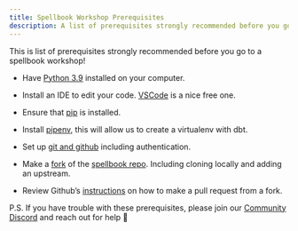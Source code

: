 ```yaml
---
title: Spellbook Workshop Prerequisites
description: A list of prerequisites strongly recommended before you go to a spellbook workshop!
---
```


This is list of prerequisites strongly recommended before you go to a spellbook workshop!

- Have [Python 3.9](https://realpython.com/installing-python/) installed on your computer.

- Install an IDE to edit your code. [VSCode](https://code.visualstudio.com/) is a nice free one.

- Ensure that [pip](https://pip.pypa.io/en/stable/installation/) is installed.

- Install [pipenv](https://pypi.org/project/pipenv/), this will allow us to create a virtualenv with dbt.

- Set up [git and github](https://docs.github.com/en/get-started/quickstart/set-up-git) including authentication.

- Make a [fork](https://docs.github.com/en/get-started/quickstart/fork-a-repo) of the [spellbook repo](https://github.com/duneanalytics/spellbook). Including cloning locally and adding an upstream.

- Review Github’s [instructions](https://docs.github.com/en/pull-requests/collaborating-with-pull-requests/proposing-changes-to-your-work-with-pull-requests/creating-a-pull-request-from-a-fork) on how to make a pull request from a fork.

P.S. If you have trouble with these prerequisites, please join our [Community Discord](https://discord.gg/BJBHFR6sdy) and reach out for help 🧙
